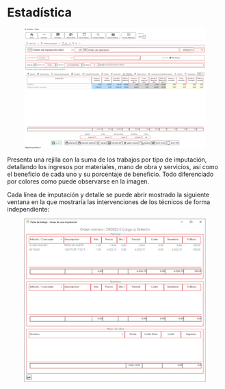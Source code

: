 # Estadística

<figure><img src="../../../../../.gitbook/assets/imagen (6).png" alt=""><figcaption></figcaption></figure>

Presenta una rejilla con la suma de los trabajos por tipo de imputación, detallando los ingresos por materiales, mano de obra y servicios, así como el beneficio de cada uno y su porcentaje de beneficio. Todo diferenciado por colores como puede observarse en la imagen.

Cada línea de imputación y detalle se puede abrir mostrado la siguiente ventana en la que mostraría las intervenciones de los técnicos de forma independiente:

<figure><img src="../../../../../.gitbook/assets/imagen.png" alt=""><figcaption></figcaption></figure>
